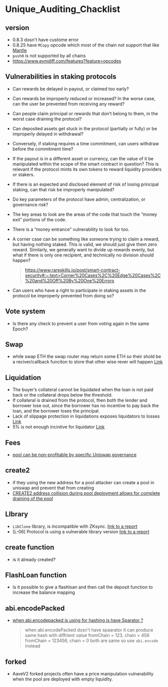 # Unique_Auditing_Chacklist

## version 
- 0.8.3 dosn't have custome error
- 0.8.25 have `MCopy` opcode which most of the chain not support that like [Mantle](https://docs.mantle.xyz/network/for-developers/the-differences-between-mantle-op-stack-and-ethereum#unsupported-opcodes)
- `push0` is not supported by all chains
- https://www.evmdiff.com/features?feature=opcodes

## Vulnerabilities in staking protocols
- Can rewards be delayed in payout, or claimed too early?
- Can rewards be improperly reduced or increased? In the worse case, can the user be prevented from receiving any reward?
- Can people claim principal or rewards that don’t belong to them, in the worst case draining the protocol?
- Can deposited assets get stuck in the protocol (partially or fully) or be improperly delayed in withdrawal?
- Conversely, if staking requires a time commitment, can users withdraw before the commitment time?
- If the payout is in a different asset or currency, can the value of it be manipulated within the scope of the smart contract in question? This is relevant if the protocol mints its own tokens to reward liquidity providers or stakers.
- If there is an expected and disclosed element of risk of losing principal staking, can that risk be improperly manipulated?
- Do key parameters of the protocol have admin, centralization, or governance risk?
- The key areas to look are the areas of the code that touch the “money exit” portions of the code.
-  There is a “money entrance” vulnerability to look for too.
- A corner case can be something like someone trying to claim a reward, but having nothing staked. This is valid, we should just give them zero reward. Similarly, we generally want to divide up rewards evenly, but what if there is only one recipient, and technically no division should happen?
  > https://www.rareskills.io/post/smart-contract-security#:~:text=Corner%20Cases%2C%20Edge%20Cases%2C%20and%20Off%20By%20One%20Errors

- Can users who have a right to participate in staking assets in the protocol be improperly prevented from doing so?

## Vote system
- Is there any check to prevent a user from voting again in the same Epoch?

## Swap
- while swap ETH the swap router may return some ETH so their shold be a reciver/callback funciton to store that other wise rever will happen [Link](https://github.com/sherlock-audit/2025-08-usg-tangent-judging/issues/150)



## Liquidation 
- The buyer’s collateral cannot be liquidated when the loan is not paid back or the collateral drops below the threshold.
- If collateral is drained from the protocol, then both the lender and borrower lose out, since the borrower has no incentive to pay back the loan, and the borrower loses the principal.
- Lack of slippage protection in liquidations exposes liquidators to losses [Link](https://github.com/sherlock-audit/2025-08-usg-tangent-judging/issues/263)
- 5% is not enough incintive for liquidator [Link](https://github.com/sherlock-audit/2025-08-usg-tangent-judging/issues/73)


## Fees
-   [pool can be non-profitable by specific Uniswap governance](https://code4rena.com/reports/2024-04-panoptic#m-05-panoptic-pool-can-be-non-profitable-by-specific-uniswap-governance)
  ## create2 
- if they using the new address for a pool attacker can create a pool in uniswap and prevent that from creating
- [CREATE2 address collision during pool deployment allows for complete draining of the pool](https://code4rena.com/reports/2024-04-panoptic#m-03-create2-address-collision-during-pool-deployment-allows-for-complete-draining-of-the-pool)

## LIbrary
- `LibClone` library, is incompatible with ZKsync. [link to a report ](https://solodit.cyfrin.io/issues/factory-deployments-wont-work-correctly-on-the-zksync-chain-codehawks-biconomy-nexus-git)
- [L-06] Protocol is using a vulnerable library version [link to a report](https://solodit.cyfrin.io/issues/l-06-protocol-is-using-a-vulnerable-library-version-pashov-none-yhairvesting-markdown)


## create function
- is it already created?

## FlashLoan function 
- Is it possible to give a flashloan and then call the deposit function to increase the balance mapping

## abi.encodePacked
- [when abi.encodepacked is using for hashing is have Sparator ?](https://github.com/orbit-chain/bridge-contract/blob/master/audit/Theori_OrbitBridge_2022_1Q.pdf)
  > when abi.encodePacked dosn't have spaarator it can produce same hash with diffrient value
  > fromChain = 123,  chain = 456
  > fromChain = 123456,  chain = 0
  > both are same so use `abi.encode` instead
  > 

## forked
- AaveV2 forked projects often have a price manipulation vulnerability when the pool are deployed with empty liquidity.

